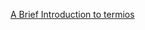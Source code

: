 
[A Brief Introduction to termios](https://blog.nelhage.com/2009/12/a-brief-introduction-to-termios/)
